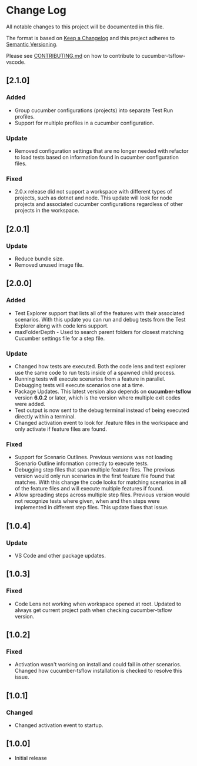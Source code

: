 # Change Log

All notable changes to this project will be documented in this file.

The format is based on [Keep a Changelog](http://keepachangelog.com/)
and this project adheres to [Semantic Versioning](http://semver.org/).

Please see [CONTRIBUTING.md](CONTRIBUTE.md) on how to contribute to cucumber-tsflow-vscode.

## [2.1.0]

### Added

- Group cucumber configurations (projects) into separate Test Run profiles.
- Support for multiple profiles in a cucumber configuration.

### Update

- Removed configuration settings that are no longer needed with refactor to load tests based on information found in cucumber configuration files.

### Fixed

- 2.0.x release did not support a workspace with different types of projects, such as dotnet and node. This update will look for node projects and associated cucumber configurations regardless of other projects in the workspace.

## [2.0.1]

### Update

- Reduce bundle size.
- Removed unused image file.

## [2.0.0]

### Added

- Test Explorer support that lists all of the features with their associated scenarios. With this update you can run and debug tests from the Test Explorer along with code lens support.
- maxFolderDepth - Used to search parent folders for closest matching Cucumber settings file for a step file.

### Update

- Changed how tests are executed. Both the code lens and test explorer use the same code to run tests inside of a spawned child process.
- Running tests will execute scenarios from a feature in parallel. Debugging tests will execute scenarios one at a time.
- Package Updates. This latest version also depends on **cucumber-tsflow** version **6.0.2** or later, which is the version where multiple exit codes were added.
- Test output is now sent to the debug terminal instead of being executed directly within a terminal.
- Changed activation event to look for .feature files in the workspace and only activate if feature files are found.

### Fixed

- Support for Scenario Outlines. Previous versions was not loading Scenario Outline information correctly to execute tests.
- Debugging step files that span multiple feature files. The previous version would only run scenarios in the first feature file found that matches. With this change the code looks for matching scenarios in all of the feature files and will execute multiple features if found.
- Allow spreading steps across multiple step files. Previous version would not recognize tests where given, when and then steps were implemented in different step files. This update fixes that issue.

## [1.0.4]

### Update

- VS Code and other package updates.

## [1.0.3]

### Fixed

- Code Lens not working when workspace opened at root. Updated to always get current project path when checking cucumber-tsflow version.

## [1.0.2]

### Fixed

- Activation wasn't working on install and could fail in other scenarios. Changed how cucumber-tsflow installation is checked to resolve this issue.

## [1.0.1]

### Changed

- Changed activation event to startup.

## [1.0.0]

- Initial release
